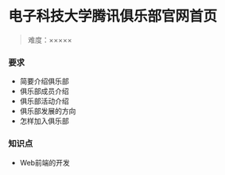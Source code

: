 # 电子科技大学腾讯俱乐部官网首页

> 难度：×××××

### 要求

* 简要介绍俱乐部
* 俱乐部成员介绍
* 俱乐部活动介绍
* 俱乐部发展的方向
* 怎样加入俱乐部

### 知识点

* Web前端的开发